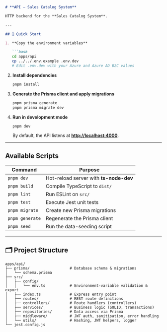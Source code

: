 ````markdown
# **API – Sales Catalog System**

HTTP backend for the **Sales Catalog System**.

---

## 🚀 Quick Start

1. **Copy the environment variables**

   ```bash
   cd apps/api
   cp ../../.env.example .env.dev
   # Edit .env.dev with your Azure and Azure AD B2C values
````

2. **Install dependencies**

   ```bash
   pnpm install
   ```

3. **Generate the Prisma client and apply migrations**

   ```bash
   pnpm prisma generate
   pnpm prisma migrate dev
   ```

4. **Run in development mode**

   ```bash
   pnpm dev
   ```

   By default, the API listens at **[http://localhost:4000](http://localhost:4000)**.

---

## Available Scripts

| Command         | Purpose                                |
| --------------- | -------------------------------------- |
| `pnpm dev`      | Hot-reload server with **ts-node-dev** |
| `pnpm build`    | Compile TypeScript to `dist/`          |
| `pnpm lint`     | Run ESLint on `src/`                   |
| `pnpm test`     | Execute Jest unit tests                |
| `pnpm migrate`  | Create new Prisma migrations           |
| `pnpm generate` | Regenerate the Prisma client           |
| `pnpm seed`     | Run the data-seeding script            |

---

## 🗂 Project Structure

```
apps/api/
├── prisma/                  # Database schema & migrations
│   └── schema.prisma
├── src/
│   ├── config/
│   │   └── env.ts           # Environment-variable validation & export
│   ├── index.ts             # Express entry point
│   ├── routes/              # REST route definitions
│   ├── controllers/         # Route handlers (controllers)
│   ├── services/            # Business logic (SOLID, transactions)
│   ├── repositories/        # Data access via Prisma
│   ├── middleware/          # JWT auth, sanitisation, error handling
│   └── utils/               # Hashing, JWT helpers, logger
└── jest.config.js
```

```
```

